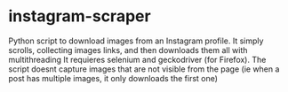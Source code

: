 # instagram-scraper
Python script to download images from an Instagram profile.
It simply scrolls, collecting images links, and then downloads them all with multithreading
It requieres selenium and geckodriver (for Firefox).
The script doesnt capture images that are not visible from the page (ie when a post has multiple images, it only downloads the first one)
